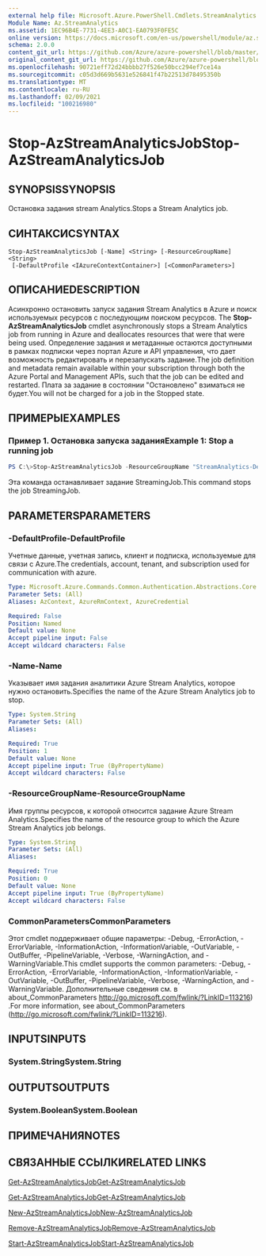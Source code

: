 ```yaml
---
external help file: Microsoft.Azure.PowerShell.Cmdlets.StreamAnalytics.dll-Help.xml
Module Name: Az.StreamAnalytics
ms.assetid: 1EC96B4E-7731-4EE3-A0C1-EA0793F0FE5C
online version: https://docs.microsoft.com/en-us/powershell/module/az.streamanalytics/stop-azstreamanalyticsjob
schema: 2.0.0
content_git_url: https://github.com/Azure/azure-powershell/blob/master/src/StreamAnalytics/StreamAnalytics/help/Stop-AzStreamAnalyticsJob.md
original_content_git_url: https://github.com/Azure/azure-powershell/blob/master/src/StreamAnalytics/StreamAnalytics/help/Stop-AzStreamAnalyticsJob.md
ms.openlocfilehash: 90721eff72d24bbbb27f526e50bcc294ef7ce14a
ms.sourcegitcommit: c05d3d669b5631e526841f47b22513d78495350b
ms.translationtype: MT
ms.contentlocale: ru-RU
ms.lasthandoff: 02/09/2021
ms.locfileid: "100216980"
---
```

# <span data-ttu-id="68ef3-101">Stop-AzStreamAnalyticsJob</span><span class="sxs-lookup"><span data-stu-id="68ef3-101">Stop-AzStreamAnalyticsJob</span></span>

## <span data-ttu-id="68ef3-102">SYNOPSIS</span><span class="sxs-lookup"><span data-stu-id="68ef3-102">SYNOPSIS</span></span>
<span data-ttu-id="68ef3-103">Остановка задания stream Analytics.</span><span class="sxs-lookup"><span data-stu-id="68ef3-103">Stops a Stream Analytics job.</span></span>

## <span data-ttu-id="68ef3-104">СИНТАКСИС</span><span class="sxs-lookup"><span data-stu-id="68ef3-104">SYNTAX</span></span>

```
Stop-AzStreamAnalyticsJob [-Name] <String> [-ResourceGroupName] <String>
 [-DefaultProfile <IAzureContextContainer>] [<CommonParameters>]
```

## <span data-ttu-id="68ef3-105">ОПИСАНИЕ</span><span class="sxs-lookup"><span data-stu-id="68ef3-105">DESCRIPTION</span></span>
<span data-ttu-id="68ef3-106">Асинхронно остановить запуск задания Stream Analytics в Azure и поиск используемых ресурсов с последующим поиском ресурсов. </span><span class="sxs-lookup"><span data-stu-id="68ef3-106">The **Stop-AzStreamAnalyticsJob** cmdlet asynchronously stops a Stream Analytics job from running in Azure and deallocates resources that were that were being used.</span></span>
<span data-ttu-id="68ef3-107">Определение задания и метаданные остаются доступными в рамках подписки через портал Azure и API управления, что дает возможность редактировать и перезапускать задание.</span><span class="sxs-lookup"><span data-stu-id="68ef3-107">The job definition and metadata remain available within your subscription through both the Azure Portal and Management APIs, such that the job can be edited and restarted.</span></span>
<span data-ttu-id="68ef3-108">Плата за задание в состоянии "Остановлено" взиматься не будет.</span><span class="sxs-lookup"><span data-stu-id="68ef3-108">You will not be charged for a job in the Stopped state.</span></span>

## <span data-ttu-id="68ef3-109">ПРИМЕРЫ</span><span class="sxs-lookup"><span data-stu-id="68ef3-109">EXAMPLES</span></span>

### <span data-ttu-id="68ef3-110">Пример 1. Остановка запуска задания</span><span class="sxs-lookup"><span data-stu-id="68ef3-110">Example 1: Stop a running job</span></span>
```powershell
PS C:\>Stop-AzStreamAnalyticsJob -ResourceGroupName "StreamAnalytics-Default-West-US" -Name "StreamingJob"
```

<span data-ttu-id="68ef3-111">Эта команда останавливает задание StreamingJob.</span><span class="sxs-lookup"><span data-stu-id="68ef3-111">This command stops the job StreamingJob.</span></span>

## <span data-ttu-id="68ef3-112">PARAMETERS</span><span class="sxs-lookup"><span data-stu-id="68ef3-112">PARAMETERS</span></span>

### <span data-ttu-id="68ef3-113">-DefaultProfile</span><span class="sxs-lookup"><span data-stu-id="68ef3-113">-DefaultProfile</span></span>
<span data-ttu-id="68ef3-114">Учетные данные, учетная запись, клиент и подписка, используемые для связи с Azure.</span><span class="sxs-lookup"><span data-stu-id="68ef3-114">The credentials, account, tenant, and subscription used for communication with azure.</span></span>

```yaml
Type: Microsoft.Azure.Commands.Common.Authentication.Abstractions.Core.IAzureContextContainer
Parameter Sets: (All)
Aliases: AzContext, AzureRmContext, AzureCredential

Required: False
Position: Named
Default value: None
Accept pipeline input: False
Accept wildcard characters: False
```

### <span data-ttu-id="68ef3-115">-Name</span><span class="sxs-lookup"><span data-stu-id="68ef3-115">-Name</span></span>
<span data-ttu-id="68ef3-116">Указывает имя задания аналитики Azure Stream Analytics, которое нужно остановить.</span><span class="sxs-lookup"><span data-stu-id="68ef3-116">Specifies the name of the Azure Stream Analytics job to stop.</span></span>

```yaml
Type: System.String
Parameter Sets: (All)
Aliases:

Required: True
Position: 1
Default value: None
Accept pipeline input: True (ByPropertyName)
Accept wildcard characters: False
```

### <span data-ttu-id="68ef3-117">-ResourceGroupName</span><span class="sxs-lookup"><span data-stu-id="68ef3-117">-ResourceGroupName</span></span>
<span data-ttu-id="68ef3-118">Имя группы ресурсов, к которой относится задание Azure Stream Analytics.</span><span class="sxs-lookup"><span data-stu-id="68ef3-118">Specifies the name of the resource group to which the Azure Stream Analytics job belongs.</span></span>

```yaml
Type: System.String
Parameter Sets: (All)
Aliases:

Required: True
Position: 0
Default value: None
Accept pipeline input: True (ByPropertyName)
Accept wildcard characters: False
```

### <span data-ttu-id="68ef3-119">CommonParameters</span><span class="sxs-lookup"><span data-stu-id="68ef3-119">CommonParameters</span></span>
<span data-ttu-id="68ef3-120">Этот cmdlet поддерживает общие параметры: -Debug, -ErrorAction, -ErrorVariable, -InformationAction, -InformationVariable, -OutVariable, -OutBuffer, -PipelineVariable, -Verbose, -WarningAction, and -WarningVariable.</span><span class="sxs-lookup"><span data-stu-id="68ef3-120">This cmdlet supports the common parameters: -Debug, -ErrorAction, -ErrorVariable, -InformationAction, -InformationVariable, -OutVariable, -OutBuffer, -PipelineVariable, -Verbose, -WarningAction, and -WarningVariable.</span></span> <span data-ttu-id="68ef3-121">Дополнительные сведения см. в about_CommonParameters http://go.microsoft.com/fwlink/?LinkID=113216) .</span><span class="sxs-lookup"><span data-stu-id="68ef3-121">For more information, see about_CommonParameters (http://go.microsoft.com/fwlink/?LinkID=113216).</span></span>

## <span data-ttu-id="68ef3-122">INPUTS</span><span class="sxs-lookup"><span data-stu-id="68ef3-122">INPUTS</span></span>

### <span data-ttu-id="68ef3-123">System.String</span><span class="sxs-lookup"><span data-stu-id="68ef3-123">System.String</span></span>

## <span data-ttu-id="68ef3-124">OUTPUTS</span><span class="sxs-lookup"><span data-stu-id="68ef3-124">OUTPUTS</span></span>

### <span data-ttu-id="68ef3-125">System.Boolean</span><span class="sxs-lookup"><span data-stu-id="68ef3-125">System.Boolean</span></span>

## <span data-ttu-id="68ef3-126">ПРИМЕЧАНИЯ</span><span class="sxs-lookup"><span data-stu-id="68ef3-126">NOTES</span></span>

## <span data-ttu-id="68ef3-127">СВЯЗАННЫЕ ССЫЛКИ</span><span class="sxs-lookup"><span data-stu-id="68ef3-127">RELATED LINKS</span></span>

[<span data-ttu-id="68ef3-128">Get-AzStreamAnalyticsJob</span><span class="sxs-lookup"><span data-stu-id="68ef3-128">Get-AzStreamAnalyticsJob</span></span>](./Get-AzStreamAnalyticsJob.md)

[<span data-ttu-id="68ef3-129">Get-AzStreamAnalyticsJob</span><span class="sxs-lookup"><span data-stu-id="68ef3-129">Get-AzStreamAnalyticsJob</span></span>](./Get-AzStreamAnalyticsJob.md)

[<span data-ttu-id="68ef3-130">New-AzStreamAnalyticsJob</span><span class="sxs-lookup"><span data-stu-id="68ef3-130">New-AzStreamAnalyticsJob</span></span>](./New-AzStreamAnalyticsJob.md)

[<span data-ttu-id="68ef3-131">Remove-AzStreamAnalyticsJob</span><span class="sxs-lookup"><span data-stu-id="68ef3-131">Remove-AzStreamAnalyticsJob</span></span>](./Remove-AzStreamAnalyticsJob.md)

[<span data-ttu-id="68ef3-132">Start-AzStreamAnalyticsJob</span><span class="sxs-lookup"><span data-stu-id="68ef3-132">Start-AzStreamAnalyticsJob</span></span>](./Start-AzStreamAnalyticsJob.md)


